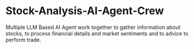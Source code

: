 # Stock-Analysis-AI-Agent-Crew
Multiple LLM Based AI Agent work together to gather information about stocks, to process financial details and market sentiments and to advice to perform trade.
